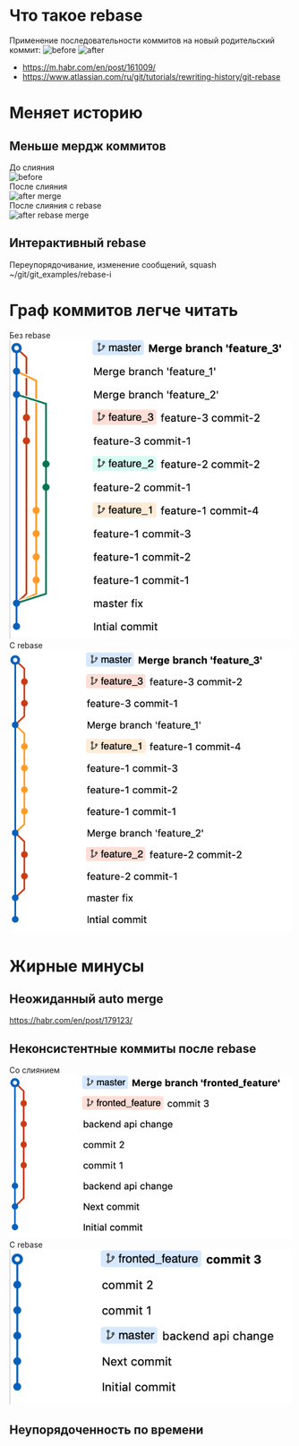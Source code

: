 # Что такое rebase
Применение последовательности коммитов на новый родительский коммит:
![before](https://habrastorage.org/r/w1560/storage2/d15/f9c/605/d15f9c605c1701890cdd8a9b3a1f9d80.png)
![after](https://habrastorage.org/r/w1560/storage2/025/9c0/a2a/0259c0a2acf089365cc677c6c2824473.png)
 - https://m.habr.com/en/post/161009/
 - https://www.atlassian.com/ru/git/tutorials/rewriting-history/git-rebase

# Меняет историю
## Меньше мердж коммитов
До слияния  
![before](http://i.imgur.com/8Wyixm5.png)  
После слияния  
![after merge](http://i.imgur.com/dz09mAc.png)  
После слияния с rebase  
![after rebase merge](http://i.imgur.com/32eE7g2.png)  

## Интерактивный rebase
Переупорядочивание, изменение сообщений, squash  
~/git/git_examples/rebase-i


# Граф коммитов легче читать
Без rebase  
![merges](/branch.png)  
С rebase  
![rebases](/rebase.png)  


# Жирные минусы
## Неожиданный auto merge
https://habr.com/en/post/179123/ 

## Неконсистентные коммиты после rebase
Со слиянием  
![merge](/inconsist_merge.png)  
С rebase  
![merge](/inconsist_rebase.png)  

## Неупорядоченность по времени
